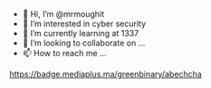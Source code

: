 - 👋 Hi, I’m @mrmoughit
- 👀 I’m interested in cyber security
- 🌱 I’m currently learning at 1337
- 💞️ I’m looking to collaborate on ...
- 📫 How to reach me ...

<!---
mrmoughit/mrmoughit is a ✨ special ✨ repository because its `README.md` (this file) appears on your GitHub profile.
You can click the Preview link to take a look at your changes.
--->
https://badge.mediaplus.ma/greenbinary/abechcha
